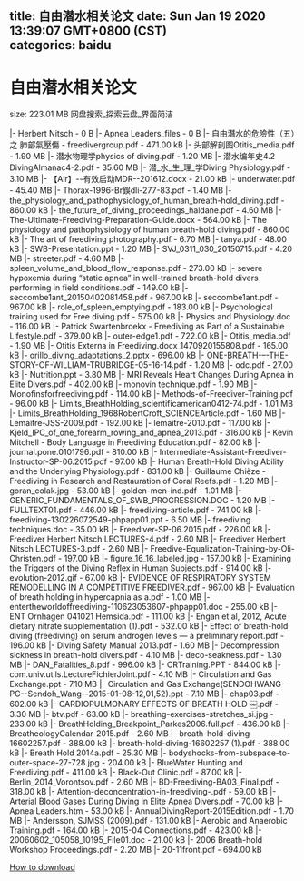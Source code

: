 
title: 自由潜水相关论文
date: Sun Jan 19 2020 13:39:07 GMT+0800 (CST)    
categories: baidu
---

# 自由潜水相关论文
size: 223.01 MB
 网盘搜索_探索云盘_界面简洁
 
|- Herbert Nitsch - 0 B
|- Apnea Leaders_files - 0 B
|- 自由潛水的危險性（五）之 肺部氣壓傷 - freedivergroup.pdf - 471.00 kB
|- 头部解剖图Otitis_media.pdf - 1.90 MB
|- 潜水物理学physics of diving.pdf - 1.20 MB
|- 潜水编年史4.2 DivingAlmanac4-2.pdf - 35.60 MB
|- 潜_水_生_理_学Diving Physiology.pdf - 3.10 MB
|- 【Air】--有效启动MDR--201612.docx - 21.00 kB
|- underwater.pdf - 45.40 MB
|- Thorax-1996-Br鋘dli-277-83.pdf - 1.40 MB
|- the_physiology_and_pathophysiology_of_human_breath-hold_diving.pdf - 860.00 kB
|- the_future_of_diving_proceedings_haldane.pdf - 4.60 MB
|- The-Ultimate-Freediving-Preparation-Guide.docx - 564.00 kB
|- The physiology and pathophysiology of human breath-hold diving.pdf - 860.00 kB
|- The art of freediving photography.pdf - 6.70 MB
|- tanya.pdf - 48.00 kB
|- SWB-Presentation.ppt - 1.20 MB
|- SVJ_0311_030_20150715.pdf - 4.20 MB
|- streeter.pdf - 4.60 MB
|- spleen_volume_and_blood_flow_response.pdf - 273.00 kB
|- severe hypoxemia during “static apnea” in well-trained breath-hold divers performing in field conditions.pdf - 149.00 kB
|- seccombe1ant_20150402081458.pdf - 967.00 kB
|- seccombe1ant.pdf - 967.00 kB
|- role_of_spleen_emptying.pdf - 183.00 kB
|- Psychological training used for Free diving.pdf - 575.00 kB
|- Physics and Physiology.doc - 116.00 kB
|- Patrick Swartenbroekx - Freediving as Part of a Sustainable Lifestyle.pdf - 379.00 kB
|- outer-edge1.pdf - 722.00 kB
|- Otitis_media.pdf - 1.90 MB
|- Otitis Externa in Freediving.docx_1470920155808.pdf - 165.00 kB
|- orillo_diving_adaptations_2.pptx - 696.00 kB
|- ONE-BREATH-–-THE-STORY-OF-WILLIAM-TRUBRIDGE-05-16-14.pdf - 1.20 MB
|- odc.pdf - 27.00 kB
|- Nutrition.ppt - 3.80 MB
|- MRI Reveals Heart Changes During Apnea in Elite Divers.pdf - 402.00 kB
|- monovin technique.pdf - 1.90 MB
|- Monofinsforfreediving.pdf - 114.00 kB
|- Methods-of-Freediver-Training.pdf - 96.00 kB
|- Limits_BreathHolding_scientificamerican0412-74.pdf - 1.01 MB
|- Limits_BreathHolding_1968RobertCroft_SCIENCEArticle.pdf - 1.60 MB
|- Lemaitre-JSS-2009.pdf - 192.00 kB
|- lemaitre-2010.pdf - 117.00 kB
|- Kjeld_IPC_of_one_forearm_rowing_and_apnea_2013.pdf - 316.00 kB
|- Kevin Mitchell - Body Language in Freediving Education.pdf - 82.00 kB
|- journal.pone.0101796.pdf - 810.00 kB
|- Intermediate-Assistant-Freediver-Instructor-SP-06.2015.pdf - 97.00 kB
|- Human Breath-Hold Diving Ability and the Underlying Physiology.pdf - 831.00 kB
|- Guillaume Chièze - Freediving in Research and Restauration of Coral Reefs.pdf - 1.20 MB
|- goran_colak.jpg - 53.00 kB
|- golden-men-ind.pdf - 1.01 MB
|- GENERIC_FUNDAMENTALS_OF_SWB_PROGRESSION.DOC - 1.20 MB
|- FULLTEXT01.pdf - 446.00 kB
|- freediving-article.pdf - 741.00 kB
|- freediving-130226072549-phpapp01.ppt - 6.50 MB
|- freediving techniques.doc - 35.00 kB
|- Freediver-SP-06.2015.pdf - 226.00 kB
|- Freediver Herbert Nitsch LECTURES-4.pdf - 2.60 MB
|- Freediver Herbert Nitsch LECTURES-3.pdf - 2.60 MB
|- Freedive-Equalization-Training-by-Oli-Christen.pdf - 197.00 kB
|- figure_16_16_labeled.jpg - 157.00 kB
|- Examining the Triggers of the Diving Reflex in Human Subjects.pdf - 914.00 kB
|- evolution-2012.gif - 67.00 kB
|- EVIDENCE OF RESPIRATORY SYSTEM REMODELLING IN A COMPETITIVE FREEDIVER.pdf - 967.00 kB
|- Evaluation of breath holding in hypercapnia as a.pdf - 1.00 MB
|- entertheworldoffreediving-110623053607-phpapp01.doc - 255.00 kB
|- ENT Ornhagen 041021 Hemsida.pdf - 111.00 kB
|- Engan et al, 2012, Acute dietary nitrate supplementation (1).pdf - 532.00 kB
|- Effect of breath-hold diving (freediving) on serum androgen levels — a preliminary report.pdf - 196.00 kB
|- Diving Safety Manual 2013.pdf - 1.60 MB
|- Decompression sickness in breath-hold divers.pdf - 4.10 MB
|- deco-seakness.pdf - 1.30 MB
|- DAN_Fatalities_8.pdf - 996.00 kB
|- CRTraining.PPT - 844.00 kB
|- com.univ.utils.LectureFichierJoint.pdf - 4.10 MB
|- Circulation and Gas Exchange.ppt - 7.10 MB
|- Circulation and Gas Exchange(SENDOHWANG-PC--Sendoh_Wang--2015-01-08-12,01,52).ppt - 7.10 MB
|- chap03.pdf - 602.00 kB
|- CARDIOPULMONARY EFFECTS OF BREATH HOLD ￼.pdf - 3.30 MB
|- btv.pdf - 63.00 kB
|- breathing-exercises-stretches_si.jpg - 233.00 kB
|- BreathHolding_Breakpoint_Parkes2006.full.pdf - 436.00 kB
|- BreatheologyCalendar-2015.pdf - 2.60 MB
|- breath-hold-diving-16602257.pdf - 388.00 kB
|- breath-hold-diving-16602257 (1).pdf - 388.00 kB
|- Breath Hold 2014a.pdf - 25.30 MB
|- bodyshocks-from-subspace-to-outer-space-27-728.jpg - 204.00 kB
|- BlueWater Hunting and Freediving.pdf - 411.00 kB
|- Black-Out Clinic.pdf - 87.00 kB
|- Berlin_2014_Vorontsov.pdf - 2.60 MB
|- BD-Freediving-BA03_Final.pdf - 318.00 kB
|- Attention-deconcentration-in-freediving-.pdf - 59.00 kB
|- Arterial Blood Gases During Diving in Elite Apnea Divers.pdf - 70.00 kB
|- Apnea Leaders.htm - 53.00 kB
|- AnnualDivingReport-2015Edition.pdf - 1.70 MB
|- Andersson, SJMSS (2009).pdf - 131.00 kB
|- Aerobic and Anaerobic Training.pdf - 164.00 kB
|- 2015-04 Connections.pdf - 423.00 kB
|- 20060602_105058_10195_File01.doc - 21.00 kB
|- 2006 Breath-hold Workshop Proceedings.pdf - 2.20 MB
|- 20-11front.pdf - 694.00 kB

[How to download](https://bpcam.bemobtrk.com/go/2ceec3aa-1ca2-46d6-b9ff-aaa5c184517c?jno=4495)